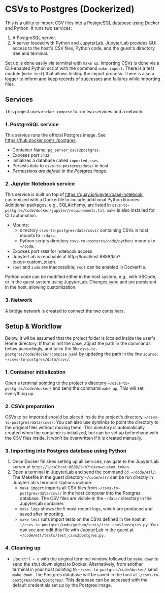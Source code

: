 # CSVs to Postgres (Dockerized)

This is a utility to import CSV files into a PostgreSQL database using Docker and Python. It runs two services:
1. A PostgreSQL server.
2. A server loaded with Python and JupyterLab. JupyterLab provides GUI access to the host's CSV files, Python code, and the guest's directory tree and terminal.

Set up is done easily via terminal with `make up`. Importing CSVs is done via a CLI-enabled Python script with the command `make import`. There is a test module (`make test`) that allows testing the import process. There is also a logger to inform and keep records of successes and failures while importing files.


## Services

This project uses `docker compose` to run two services and a network.

### 1. **PostgreSQL service**
This service runs the official Postgres image. See https://hub.docker.com/_/postgres.
- Container Name: `pg_server_csvs2postgres`.
- Exposes port `5432`.
- Initializes a database called `imported_csvs`.
- Persists data to `csvs-to-postgres/data/` in host.
- _Permissions are default in the Postgres image_.

### 2. **Jupyter Notebook service**
This service is built on top of https://quay.io/jupyter/base-notebook, customized with a Dockerfile to include additional Python libraries. Additional packages, e.g., SQLAlchemy, are listed in `csvs-to-postgres/code/docker/jupyter/requirements.txt`. `make` is also installed for CLI automation.
- Mounts:
  - directory `csvs-to-postgres/data/csvs/` containing CSVs in host mounts to `~/data`.
  - Python scripts directory `csvs-to-postgres/code/python/` mounts to `~/code`.
- Exposes port `8888` for notebook access.
- JupyterLab is reachable at http://localhost:8888/lab?token=custom_token.
- `root` and `sudo` are inaccessible; `root` can be enabled in Dockerfile.

Python code can be modified either in the host system, e.g., with VSCode, or in the guest system using JupyterLab. Changes sync and are persistent in the host, allowing customization.

### 3. **Network**
A bridge network is created to connect the two containers.


## Setup & Workflow

Below, it wil be assumed that the project folder is localed inside the user's Home directory. If that is not the case, adjust the path in the commands below accordingly, and tailor the file `csvs-to-postgres/code/docker/compose.yaml` by updating the path in the line `source: ~/csvs-to-postgres/data/csvs/`.

### 1. Container initialization

Open a terminal pointing to the project's directory `~/csvs-to-postgres/code/docker/` and send the command `make up`. This will set everything up.

### 2. CSVs preparation

CSVs to be imported should be placed inside the project's directory `~/csvs-to-postgres/data/csvs/`. You can also use symlinks to point the directory to the original files without moving them. This directory is automatically created when the container is initialized, but can be set up beforehand with the CSV files inside. It won't be overwritten if it is created manually.

### 3. Importing into Postgres database using Python
1. Once Docker finishes setting up all services, navigate to the JupyterLab server at `http://localhost:8888/lab?token=custom_token`.
2. Open a terminal in JupyterLab and send the command `cd ~/code/etl/`. The Makefile in the guest directory `~/code/etl/` can be run directly in JupyterLab's terminal. Options include:
    - `make import` imports all CSV files from `~/csvs-to-postgres/data/csvs/` in the host computer into the Postgres database. The CSV files are visible in the `~/data/` directory in the JupyterLab container.
    - `make logs` shows the 5 most recent logs, which are produced and saved after importing.
    - `make test` runs import tests on the CSVs defined in the host at `~/csvs-to-postgres/code/python/tests/test_csvs2postgres.py`. You can see and edit this file with JupyterLab in the guest at `~/code/etl/tests/test_csvs2postgres.py`.

### 4. Cleaning up
- Use `ctrl + c` with the original terminal window followed by `make down` to send the shut down signal to Docker. Alternatively, from another terminal in your host pointing to `~/csvs-to-postgres/code/docker/` send `make down`. The Postgres database will be saved in the host at `~/csvs-to-postgres/data/postgres/`. This database can be accessed with the default credentials set up by the Postgres image.